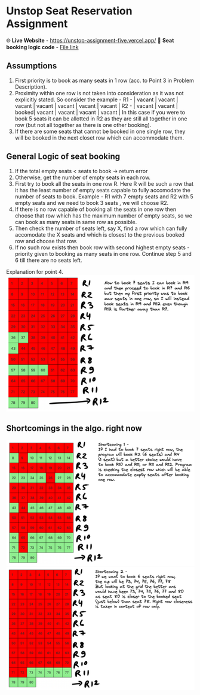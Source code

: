 # Unstop Seat Reservation Assignment

🌐 **Live Website** - https://unstop-assignment-five.vercel.app/
📗 **Seat booking logic code** - <a href="https://github.com/shwetanshu07/unstop_assignment/blob/3c9d2f7759589f6c2ee4b9ba914d4406b1c3c41f/src/bookSeat.js">File link</a>

## Assumptions
1. First priority is to book as many seats in 1 row (acc. to Point 3 in Problem Description).
2. Proximity within one row is not taken into consideration as it was not explicitly stated. So consider the example - 
R1 - | vacant  | vacant  | vacant | vacant  | vacant | vacant  | vacant |
R2 - | vacant  | vacant  | booked| vacant | vacant  | vacant | vacant |
In this case if you were to book 5 seats it can be allotted in R2 as they are still all together in one row (but not all together as there is one other booking).
3. If there are some seats that cannot be booked in one single row, they will be booked in the next closet row which can accommodate them.

## General Logic of seat booking
1. If the total empty seats < seats to book -> return error
2. Otherwise, get the number of empty seats in each row.
3. First try to book all the seats in one row R. Here R will be such a row that it has the least number of empty seats capable to fully accomodate the number of seats to book. Example - R1 with 7 empty seats and R2 with 5 empty seats and we need to book 3 seats , we will choose R2.
4. If there is no row capable of booking all the seats in one row then choose that row which has the maximum number of empty seats, so we can book as many seats in same row as possible.
5. Then check the number of seats left, say X, find a row which can fully accomodate the X seats and which is closest to the previous booked row and choose that row.
6. If no such row exists then book row with second highest empty seats - priority given to booking as many seats in one row. Continue step 5 and 6 till there are no seats left.

Explanation for point 4.
<img src="https://github.com/shwetanshu07/unstop_assignment/blob/587d5cd5de78d48ab36cd47801dd960ffc3b65ac/images/explanation.png">

## Shortcomings in the algo. right now
<img src="https://github.com/shwetanshu07/unstop_assignment/blob/587d5cd5de78d48ab36cd47801dd960ffc3b65ac/images/shortcoming1.png">
<img src="https://github.com/shwetanshu07/unstop_assignment/blob/587d5cd5de78d48ab36cd47801dd960ffc3b65ac/images/shortcoming2.png">